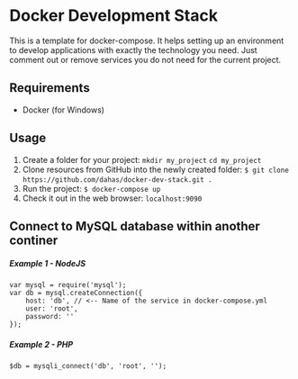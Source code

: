 # Docker Development Stack

This is a template for docker-compose. It helps setting up an environment to develop applications with exactly the technology you need. Just comment out or remove services you do not need for the current project.

## Requirements

- Docker (for Windows)

## Usage

1. Create a folder for your project:
`mkdir my_project`
`cd my_project`
&nbsp;
1. Clone resources from GitHub into the newly created folder:
`$ git clone https://github.com/dahas/docker-dev-stack.git .`
&nbsp;
1. Run the project:
`$ docker-compose up`
&nbsp;
1. Check it out in the web browser:
`localhost:9090`

## Connect to MySQL database within another continer

##### Example 1 - NodeJS

    var mysql = require('mysql');
    var db = mysql.createConnection({
        host: 'db', // <-- Name of the service in docker-compose.yml
        user: 'root',
        password: ''
    });

##### Example 2 - PHP

    $db = mysqli_connect('db', 'root', '');
